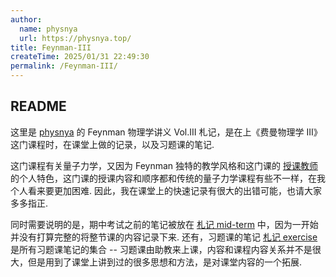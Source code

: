 ```yaml
---
author:
  name: physnya
  url: https://physnya.top/
title: Feynman-III
createTime: 2025/01/31 22:49:30
permalink: /Feynman-III/
---
```

## README

这里是 [physnya](https://physnya.top/) 的 Feynman 物理学讲义 Vol.III 札记，是在上《费曼物理学 III》这门课程时，在课堂上做的记录，以及习题课的笔记.

这门课程有关量子力学，又因为 Feynman 独特的教学风格和这门课的 [授课教师](https://xianyuzhongzhi.wordpress.com/) 的个人特色，这门课的授课内容和顺序都和传统的量子力学课程有些不一样，在我个人看来要更加困难. 因此，我在课堂上的快速记录有很大的出错可能，也请大家多多指正.

同时需要说明的是，期中考试之前的笔记被放在 [札记 mid-term](/Feynman-III/Feynman-III/zpmh77r9/) 中，因为一开始并没有打算完整的将整节课的内容记录下来. 还有，习题课的笔记 [札记 exercise](/Feynman-III/Feynman-III/p8boj4xu/) 是所有习题课笔记的集合 -- 习题课由助教来上课，内容和课程内容关系并不是很大，但是用到了课堂上讲到过的很多思想和方法，是对课堂内容的一个拓展.